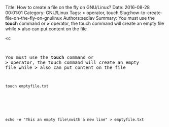 Title: How to create a  file on the fly on GNU/Linux?
Date: 2016-08-28 00:01:01
Category: GNU/Linux
Tags: &gt; operator, touch
Slug:how-to-create-file-on-the-fly-on-gnulinux
Authors:sedlav
Summary: You must use the **touch** command or **>** operator, the touch command will create an empty file while **>** also can put content on the file<pre><c

You must use the **touch** command or **>** operator, the touch command will create an empty file while **>** also can put content on the file
<pre><code>touch emptyfile.txt</code></pre>
<br/>
<pre><code>echo -e "This an empty file\nwith a new line" > emptyfile.txt</code></pre>

